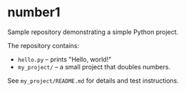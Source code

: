 # number1

Sample repository demonstrating a simple Python project.

The repository contains:
- `hello.py` – prints "Hello, world!"
- `my_project/` – a small project that doubles numbers.

See `my_project/README.md` for details and test instructions.
